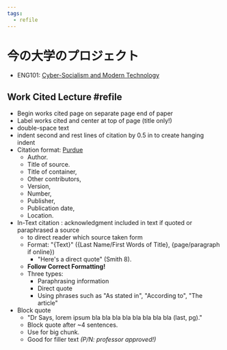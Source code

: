 ```yaml
---
tags:
  - refile
---
```


# 今の大学のプロジェクト

- ENG101: [Cyber-Socialism and Modern Technology](1716259900-Cyber%20Socialism%20and%20Modern%20Technology.md#Cyber-Socialism%20and%20Modern%20Technology)


## Work Cited Lecture #refile

- Begin works cited page on separate page end of paper
- Label works cited and center at top of page (title only!)
- double-space text
- indent second and rest lines of citation by 0.5 in to create hanging indent
- Citation format: [Purdue](https://owl.purdue.edu/owl/research_and_citation/mla_style/mla_formatting_and_style_guide/mla_formatting_and_style_guide.html)
    - Author.
    - Title of source.
    - Title of container,
    - Other contributors,
    - Version,
    - Number,
    - Publisher,
    - Publication date,
    - Location.
- In-Text citation : acknowledgment included in text if quoted or paraphrased a source
	- to direct reader which source taken form
	- Format: "{Text}" ({Last Name/First Words of Title}, {page/paragraph if online})
		- "Here's a direct quote" (Smith 8).
	- **Follow Correct Formatting!**
	- Three types:
		- Paraphrasing information
		- Direct quote
		- Using phrases such as "As stated in", "According to", "The article"
- Block quote
	- "Dr Says,
			lorem ipsum bla bla bla bla
			bla bla bla bla (last, pg)."
	- Block quote after ~4 sentences.
	- Use for big chunk.
	- Good for filler text *(P/N: professor approved!)*
